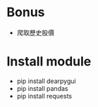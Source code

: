 # Bonus
- 爬取歷史股價

# Install module
- pip install dearpygui
- pip install pandas
- pip install requests 